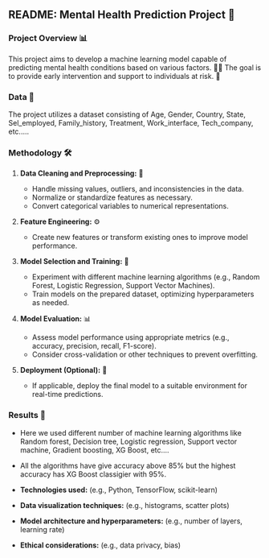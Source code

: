 ## **README: Mental Health Prediction Project** 🧠

### **Project Overview** 📊

This project aims to develop a machine learning model capable of predicting mental health conditions based on various factors. 🧠💪 The goal is to provide early intervention and support to individuals at risk. 🤝

### **Data** 📂

The project utilizes a dataset consisting of Age, Gender, Country, State, Sel_employed, Family_history, Treatment, Work_interface, Tech_company, etc.....

### **Methodology** 🛠️

1. **Data Cleaning and Preprocessing:** 🧹
   * Handle missing values, outliers, and inconsistencies in the data.
   * Normalize or standardize features as necessary.
   * Convert categorical variables to numerical representations.

2. **Feature Engineering:** ⚙️
   * Create new features or transform existing ones to improve model performance.

3. **Model Selection and Training:** 🤖
   * Experiment with different machine learning algorithms (e.g., Random Forest, Logistic Regression, Support Vector Machines).
   * Train models on the prepared dataset, optimizing hyperparameters as needed.

4. **Model Evaluation:** 📊
   * Assess model performance using appropriate metrics (e.g., accuracy, precision, recall, F1-score).
   * Consider cross-validation or other techniques to prevent overfitting.

5. **Deployment (Optional):** 🚀
   * If applicable, deploy the final model to a suitable environment for real-time predictions.

### **Results** 🎉

* Here we used different number of machine learning algorithms like Random forest, Decision tree, Logistic regression, Support vector machine, Gradient boosting, XG Boost, etc....
* All the algorithms have give accuracy above 85% but the highest accuracy has XG Boost classigier with 95%.

* **Technologies used:** (e.g., Python, TensorFlow, scikit-learn)
* **Data visualization techniques:** (e.g., histograms, scatter plots)
* **Model architecture and hyperparameters:** (e.g., number of layers, learning rate)
* **Ethical considerations:** (e.g., data privacy, bias)
